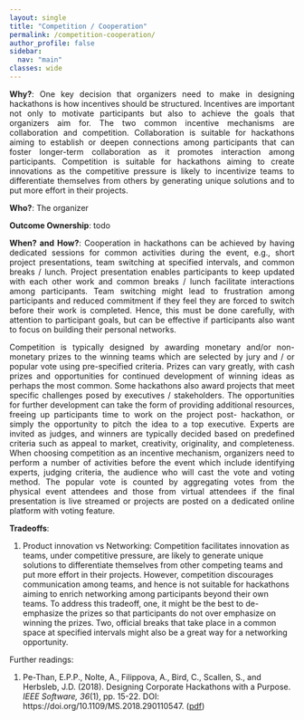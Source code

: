 ```yaml
---
layout: single
title: "Competition / Cooperation"
permalink: /competition-cooperation/
author_profile: false
sidebar:
  nav: "main"
classes: wide
---
```

<style>
  p {text-align:justify;}
</style>
<p><b>Why?</b>: One key decision that organizers need to make in designing hackathons is how incentives should be structured. Incentives are important not only to motivate participants but also to achieve the goals that organizers aim for. The two common incentive mechanisms are collaboration and competition. Collaboration is suitable for hackathons aiming to establish or deepen connections among participants that can foster longer-term collaboration as it promotes interaction among participants. Competition is suitable for hackathons aiming to create innovations as the competitive pressure is likely to incentivize teams to differentiate themselves from others by generating unique solutions and to put more effort in their projects.</p>
<p><b>Who?</b>: The organizer</p>
<p><b>Outcome Ownership</b>: todo</p>
<p><b>When? and How?</b>: Cooperation in hackathons can be achieved by having dedicated sessions for common activities during the event, e.g., short project presentations, team switching at specified intervals, and common breaks / lunch. Project presentation enables participants to keep updated with each other work and common breaks / lunch facilitate interactions among participants. Team switching might lead to frustration among participants and reduced commitment if they feel they are forced to switch before their work is completed. Hence, this must be done carefully, with attention to participant goals, but can be effective if participants also want to focus on building their personal networks.</p>
<p>Competition is typically designed by awarding monetary and/or non-monetary prizes to the winning teams which are selected by jury and / or popular vote using pre-specified criteria. Prizes can vary greatly, with cash prizes and opportunities for continued development of winning ideas as perhaps the most common. Some hackathons also award projects that meet specific challenges posed by executives / stakeholders. The opportunities for further development can take the form of providing additional resources, freeing up participants time to work on the project post- hackathon, or simply the opportunity to pitch the idea to a top executive. Experts are invited as judges, and winners are typically decided based on predefined criteria such as appeal to market, creativity, originality, and completeness. When choosing competition as an incentive mechanism, organizers need to perform a number of activities before the event which include identifying experts, judging criteria, the audience who will cast the vote and voting method. The popular vote is counted by aggregating votes from the physical event attendees and those from virtual attendees if the final presentation is live streamed or projects are posted on a dedicated online platform with voting feature.</p>
<p><b>Tradeoffs</b>: <ol><li>Product innovation vs Networking: Competition facilitates innovation as teams, under competitive pressure, are likely to generate unique solutions to differentiate themselves from other competing teams and put more effort in their projects. However, competition discourages communication among teams, and hence is not suitable for hackathons aiming to enrich networking among participants beyond their own teams. To address this tradeoff, one, it might be the best to de-emphasize the prizes so that participants do not over emphasize on winning the prizes. Two, official breaks that take place in a common space at specified intervals might also be a great way for a networking opportunity.</li></ol></p>
<p>Further readings</b>: <ol><li>Pe-Than, E.P.P., Nolte, A., Filippova, A., Bird, C., Scallen, S., and Herbsleb, J.D. (2018). Designing Corporate Hackathons with a Purpose. <i>IEEE Software, 36</i>(1), pp. 15-22. DOI: https://doi.org/10.1109/MS.2018.290110547. (<a href="https://eipapa.github.io/hackathon-planning-kit/files/Pethan-IEEESW-2018.pdf">pdf</a>)</li></ol></p>
